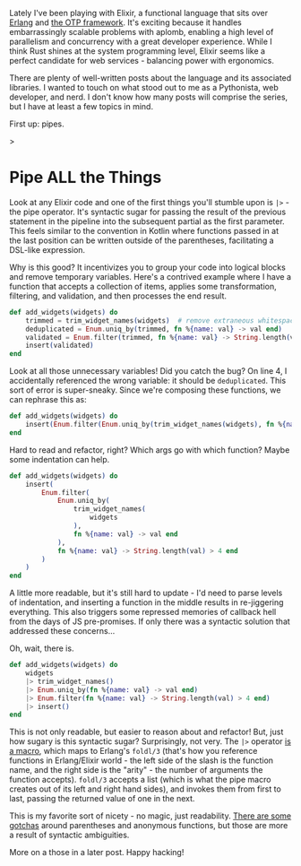 <!--
    .. title: Kicking the Tires with Elixir, Part 1 - Pipes
    .. slug: elxir-intro-01
    .. date: 2020-08-12 17:41:11 UTC-04:00
    .. tags: tech, elixir
    .. link: 
    .. description: In which I jump into Elixir pipes
    .. type: text
-->

Lately I've been playing with Elixir, a functional language that sits over
[Erlang](https://www.erlang.org/) and
[the OTP framework](https://learnyousomeerlang.com/what-is-otp). It's exciting
because it handles embarrassingly scalable problems with aplomb, enabling a
high level of parallelism and concurrency with a great developer experience.
While I think Rust shines at the system programming level, Elixir seems like a
perfect candidate for web services - balancing power with ergonomics.

There are plenty of well-written posts about the language and its associated
libraries. I wanted to touch on what stood out to me as a Pythonista, web
developer, and nerd. I don't know how many posts will comprise the series, but
I have at least a few topics in mind.

First up: pipes.

<!-- TEASER_END -->>

# Pipe ALL the Things

Look at any Elixir code and one of the first things you'll stumble upon is
`|>` - the pipe operator. It's syntactic sugar for passing the result of the
previous statement in the pipeline into the subsequent partial as the
first parameter.  This feels similar to the convention in Kotlin where
functions passed in at the last position can be written outside of the
parentheses, facilitating a DSL-like expression.

Why is this good? It incentivizes you to group your code into logical blocks
and remove temporary variables. Here's a contrived example where I have a
function that accepts a collection of items, applies some transformation,
filtering, and validation, and then processes the end result.


```elixir
def add_widgets(widgets) do
    trimmed = trim_widget_names(widgets)  # remove extraneous whitespace
    deduplicated = Enum.uniq_by(trimmed, fn %{name: val} -> val end)
    validated = Enum.filter(trimmed, fn %{name: val} -> String.length(val) > 4 end)
    insert(validated)
end
```

Look at all those unnecessary variables! Did you catch the bug? On line 4, I
accidentally referenced the wrong variable: it should be `deduplicated`. This
sort of error is super-sneaky. Since we're composing these functions, we can
rephrase this as:

```elixir
def add_widgets(widgets) do
    insert(Enum.filter(Enum.uniq_by(trim_widget_names(widgets), fn %{name: val} -> val end), fn %{name: val} -> String.length(val) > 4 end))
end
```

Hard to read and refactor, right? Which args go with which function? Maybe some
indentation can help.

```elixir
def add_widgets(widgets) do
    insert(
        Enum.filter(
            Enum.uniq_by(
                trim_widget_names(
                    widgets
                ),
                fn %{name: val} -> val end
            ),
            fn %{name: val} -> String.length(val) > 4 end
        )
    )
end
```

A little more readable, but it's still hard to update - I'd need to parse
levels of indentation, and inserting a function in the middle results in
re-jiggering everything. This also triggers some repressed memories of callback
hell from the days of JS pre-promises. If only there was a syntactic solution
that addressed these concerns...

Oh, wait, there is.

```elixir
def add_widgets(widgets) do
    widgets
    |> trim_widget_names()
    |> Enum.uniq_by(fn %{name: val} -> val end)
    |> Enum.filter(fn %{name: val} -> String.length(val) > 4 end)
    |> insert()
end
```

This is not only readable, but easier to reason about and refactor! But, just
how sugary is this syntactic sugar? Surprisingly, not very. The  `|>`  operator
[is a macro](https://github.com/elixir-lang/elixir/blob/v1.10.4/lib/elixir/lib/kernel.ex#L3454),
which maps to Erlang's `foldl/3` (that's how you reference functions in
Erlang/Elixir world - the left side of the slash is the function name, and the
right side is the "arity" - the number of arguments the function accepts).
`foldl/3` accepts a list (which is what the pipe macro creates out of its left
and right hand sides), and invokes them from first to last, passing the
returned value of one in the next.

This is my favorite sort of nicety - no magic, just readability.
[There are some gotchas](https://hexdocs.pm/elixir/Kernel.html#%7C%3E/2) around
parentheses and anonymous functions, but those are more a result of syntactic
ambiguities.

More on a those in a later post.  Happy hacking!
